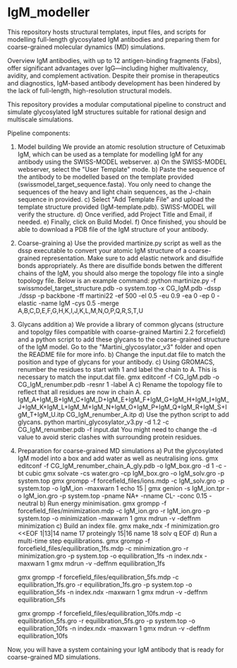 # IgM_modeller
This repository hosts structural templates, input files, and scripts for modelling full-length glycosylated IgM antibodies and preparing them for coarse-grained molecular dynamics (MD) simulations.

Overview
IgM antibodies, with up to 12 antigen-binding fragments (Fabs), offer significant advantages over IgG—including higher multivalency, avidity, and complement activation. Despite their promise in therapeutics and diagnostics, IgM-based antibody development has been hindered by the lack of full-length, high-resolution structural models.

This repository provides a modular computational pipeline to construct and simulate glycosylated IgM structures suitable for rational design and multiscale simulations.

Pipeline components:
1) Model building
   We provide an atomic resolution structure of Cetuximab IgM, which can be used as a template for modelling IgM for any antibody using the SWISS-MODEL webserver.
   a) On the SWISS-MODEL webserver, select the "User Template" mode.
   b) Paste the sequence of the antibody to be modelled based on the template provided (swissmodel_target_sequence.fasta). You only need to change the sequences of the heavy and light chain sequences, as the J-chain sequence in provided.
   c) Select "Add Template File" and upload the template structure provided (IgM-template.pdb). SWISS-MODEL will verify the structure.
   d) Once verified, add Project Title and Email, if needed.
   e) Finally, click on Build Model.
   f) Once finished, you should be able to download a PDB file of the IgM structure of your antibody.

2) Coarse-graining
   a) Use the provided martinize.py script as well as the dssp executable to convert your atomic IgM structure of a coarse-grained representation. Make sure to add elastic network and disulfide bonds appropriately. As there are disulfide bonds betwen the different chains of the IgM, you should also merge the topology file into a single topology file.
   Below is an example command:
      python martinize.py -f swissmodel_target_structure.pdb -o system.top -x CG_IgM.pdb -dssp ./dssp -p backbone -ff martini22 -ef 500 -el 0.5 -eu 0.9 -ea 0 -ep 0 -elastic -name IgM -cys 0.5 -merge A,B,C,D,E,F,G,H,K,I,J,K,L,M,N,O,P,Q,R,S,T,U

3) Glycans addition
   a) We provide a library of common glycans (structure and topolgy files compatible with coarse-grained Martini 2.2 forcefield) and a python script to add these glycans to the coarse-grained structure of the IgM model. Go to the "Martini_glycosylator_v3" folder and open the README file for more info.
   b) Change the input.dat file to match the position and type of glycans for your antibody.
   c) Using GROMACS, renumber the residues to start with 1 and label the chain to A. This is necessary to match the input.dat file.
      gmx editconf -f CG_IgM.pdb -o CG_IgM_renumber.pdb -resnr 1 -label A
   c) Rename the topology file to reflect that all residues are now in chain A.
      cp  IgM_A+IgM_B+IgM_C+IgM_D+IgM_E+IgM_F+IgM_G+IgM_H+IgM_I+IgM_J+IgM_K+IgM_L+IgM_M+IgM_N+IgM_O+IgM_P+IgM_Q+IgM_R+IgM_S+IgM_T+IgM_U.itp CG_IgM_renumber_A.itp
   d) Use the python script to add glycans.
      python martini_glycosylator_v3.py -d 1.2 -c CG_IgM_renumber.pdb -f input.dat
      You might need to change the -d value to avoid steric clashes with surrounding protein residues.

4) Preparation for coarse-grained MD simulations
   a) Put the glycosylated IgM model into a box and add water as well as neutralising ions.
      gmx editconf -f CG_IgM_renumber_chain_A_gly.pdb -o IgM_box.gro -d 1 -c -bt cubic
      gmx solvate -cs water.gro -cp IgM_box.gro -o IgM_solv.gro -p system.top
      gmx grompp -f forcefield_files/ions.mdp -c IgM_solv.gro -p system.top -o IgM_ion -maxwarn 1
      echo 15 | gmx genion -s IgM_ion.tpr -o IgM_ion.gro -p system.top -pname NA+ -nname CL- -conc 0.15 -neutral
   b) Run energy minimisation.
      gmx grompp -f forcefield_files/minimization.mdp -c IgM_ion.gro -r IgM_ion.gro -p system.top -o minimization -maxwarn 1
      gmx mdrun -v -deffnm minimization
   c) Build an index file.
      gmx make_ndx -f minimization.gro <<EOF
      1|13|14
      name 17 proteingly
      15|16
      name 18 solv
      q
      EOF
   d) Run a multi-time step equilibrations.
      gmx grompp -f forcefield_files/equilibration_1fs.mdp -c minimization.gro -r minimization.gro -p system.top -o equilibration_1fs -n index.ndx -maxwarn 1
      gmx mdrun -v -deffnm equilibration_1fs

      gmx grompp -f forcefield_files/equilibration_5fs.mdp -c equilibration_1fs.gro -r equilibration_1fs.gro -p system.top -o equilibration_5fs -n index.ndx -maxwarn 1
      gmx mdrun -v -deffnm equilibration_5fs

      gmx grompp -f forcefield_files/equilibration_10fs.mdp -c equilibration_5fs.gro -r equilibration_5fs.gro -p system.top -o equilibration_10fs -n index.ndx -maxwarn 1
      gmx mdrun -v -deffnm equilibration_10fs

Now, you will have a system containing your IgM antibody that is ready for coarse-grained MD simulations.


   
